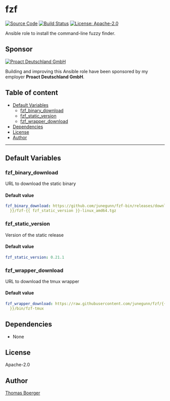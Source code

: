 # fzf

[![Source Code](https://img.shields.io/badge/github-source%20code-blue?logo=github&logoColor=white)](https://github.com/rolehippie/fzf) [![Build Status](https://img.shields.io/drone/build/rolehippie/fzf/master?logo=drone)](https://cloud.drone.io/rolehippie/fzf) [![License: Apache-2.0](https://img.shields.io/github/license/rolehippie/fzf)](https://github.com/rolehippie/fzf/blob/master/LICENSE) 

Ansible role to install the command-line fuzzy finder. 

## Sponsor 

[![Proact Deutschland GmbH](https://proact.eu/wp-content/uploads/2020/03/proact-logo.png)](https://proact.eu) 

Building and improving this Ansible role have been sponsored by my employer **Proact Deutschland GmbH**.

## Table of content

* [Default Variables](#default-variables)
  * [fzf_binary_download](#fzf_binary_download)
  * [fzf_static_version](#fzf_static_version)
  * [fzf_wrapper_download](#fzf_wrapper_download)
* [Dependencies](#dependencies)
* [License](#license)
* [Author](#author)

---

## Default Variables

### fzf_binary_download

URL to download the static binary

#### Default value

```YAML
fzf_binary_download: https://github.com/junegunn/fzf-bin/releases/download/{{ fzf_static_version
  }}/fzf-{{ fzf_static_version }}-linux_amd64.tgz
```

### fzf_static_version

Version of the static release

#### Default value

```YAML
fzf_static_version: 0.21.1
```

### fzf_wrapper_download

URL to download the tmux wrapper

#### Default value

```YAML
fzf_wrapper_download: https://raw.githubusercontent.com/junegunn/fzf/{{ fzf_static_version
  }}/bin/fzf-tmux
```

## Dependencies

* None

## License

Apache-2.0

## Author

[Thomas Boerger](https://github.com/tboerger)
